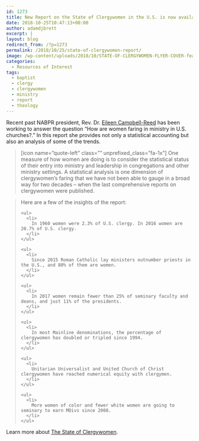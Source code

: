 ```yaml
---
id: 1273
title: New Report on the State of Clergywomen in the U.S. is now available 
date: 2018-10-25T10:47:13+00:00
author: adamdjbrett
excerpt: |
layout: blog
redirect_from: /?p=1273
permalink: /2018/10/25/state-of-clergywomen-report/
image: /wp-content/uploads/2018/10/STATE-OF-CLERGYWOMEN-FLYER-COVER-featured-image-768x570.png
categories:
  - Resources of Interest
tags:
  - baptist
  - clergy
  - clergywomen
  - ministry
  - report
  - theology
---
```

<div>
  <p>
  </p>
</div>

<div>
  Recent past NABPR president, Rev. Dr. <a href="https://eileencampbellreed.org/">Eileen Campbell-Reed</a> has been working to answer the question &#8220;How are women faring in ministry in U.S. churches?.&#8221; In this report she provides not only a statistical accounting but also an analysis of some of the trends.
</div>

<div>
  <blockquote>
    <p>
      [icon name=&#8221;quote-left&#8221; class=&#8221;&#8221; unprefixed_class=&#8221;fa-1x&#8221;] One measure of how women are doing is to consider the statistical status of their entry into ministry and leadership in congregations and other ministry settings. A statistical analysis is one dimension of clergywomen’s faring that we have not been able to gauge in a broad way for two decades – when the last comprehensive reports on clergywomen were published.
    </p>
  </blockquote>
</div>

<div>
  <blockquote>
    <p>
      Here are a few of the insights of the report:
    </p>

    <ul>
      <li>
        In 1960 women were 2.3% of U.S. clergy. In 2016 women are 20.7% of U.S. clergy.
      </li>
    </ul>

    <ul>
      <li>
        Since 2015 Roman Catholic lay ministers outnumber priests in the U.S., and 80% of them are women.
      </li>
    </ul>

    <ul>
      <li>
        In 2017 women remain fewer than 25% of seminary faculty and deans, and just 11% of the presidents.
      </li>
    </ul>

    <ul>
      <li>
        In most Mainline denominations, the percentage of clergywomen has doubled or tripled since 1994.
      </li>
    </ul>

    <ul>
      <li>
        Unitarian Universalist and United Church of Christ clergywomen have reached numerical equity with clergymen.
      </li>
    </ul>

    <ul>
      <li>
        More women of color and fewer white women are going to seminary to earn MDivs since 2008.
      </li>
    </ul>
  </blockquote>
</div>

<div>
  Learn more about <a href="https://eileencampbellreed.org/blog/state-of-clergy/">The State of Clergywomen</a>.
</div>
